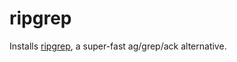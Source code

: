 ripgrep
=======

Installs [ripgrep](https://github.com/BurntSushi/ripgrep), a super-fast ag/grep/ack alternative.
